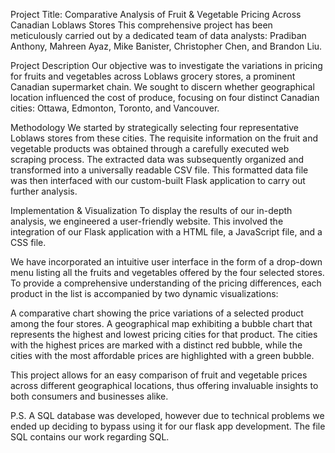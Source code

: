 Project Title: Comparative Analysis of Fruit & Vegetable Pricing Across Canadian Loblaws Stores
This comprehensive project has been meticulously carried out by a dedicated team of data analysts: Pradiban Anthony, Mahreen Ayaz, Mike Banister, Christopher Chen, and Brandon Liu.

Project Description
Our objective was to investigate the variations in pricing for fruits and vegetables across Loblaws grocery stores, a prominent Canadian supermarket chain. We sought to discern whether geographical location influenced the cost of produce, focusing on four distinct Canadian cities: Ottawa, Edmonton, Toronto, and Vancouver.

Methodology
We started by strategically selecting four representative Loblaws stores from these cities. The requisite information on the fruit and vegetable products was obtained through a carefully executed web scraping process. The extracted data was subsequently organized and transformed into a universally readable CSV file. This formatted data file was then interfaced with our custom-built Flask application to carry out further analysis.

Implementation & Visualization
To display the results of our in-depth analysis, we engineered a user-friendly website. This involved the integration of our Flask application with a HTML file, a JavaScript file, and a CSS file.

We have incorporated an intuitive user interface in the form of a drop-down menu listing all the fruits and vegetables offered by the four selected stores. To provide a comprehensive understanding of the pricing differences, each product in the list is accompanied by two dynamic visualizations:

A comparative chart showing the price variations of a selected product among the four stores.
A geographical map exhibiting a bubble chart that represents the highest and lowest pricing cities for that product.
The cities with the highest prices are marked with a distinct red bubble, while the cities with the most affordable prices are highlighted with a green bubble.

This project allows for an easy comparison of fruit and vegetable prices across different geographical locations, thus offering invaluable insights to both consumers and businesses alike.

P.S. A SQL database was developed, however due to technical problems we ended up deciding to bypass using it for our flask app development. The file SQL contains our work regarding SQL.
